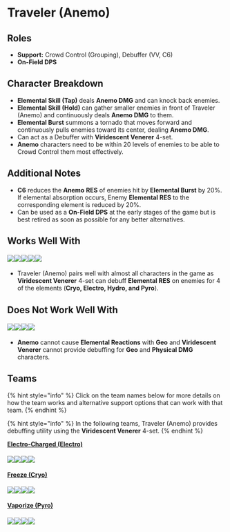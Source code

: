 # Traveler (Anemo)

## Roles

* **Support:** Crowd Control (Grouping), Debuffer (VV, C6)
* **On-Field DPS**

## Character Breakdown

* **Elemental Skill (Tap)** deals **Anemo DMG** and can knock back enemies.
* **Elemental Skill (Hold)** can gather smaller enemies in front of Traveler (Anemo) and continuously deals **Anemo DMG** to them.
* **Elemental Burst** summons a tornado that moves forward and continuously pulls enemies toward its center, dealing **Anemo DMG**.
* Can act as a Debuffer with **Viridescent Venerer** 4-set.
* **Anemo** characters need to be within 20 levels of enemies to be able to Crowd Control them most effectively.

## Additional Notes

* **C6** reduces the **Anemo** **RES** of enemies hit by **Elemental Burst** by 20%. If elemental absorption occurs, Enemy **Elemental RES** to the corresponding element is reduced by 20%.
* Can be used as a **On-Field DPS** at the early stages of the game but is best retired as soon as possible for any better alternatives.

## Works Well With

#### ![](../../.gitbook/assets/ui\_icon\_anemo.webp)![](../../.gitbook/assets/ui\_icon\_cryo.webp)![](../../.gitbook/assets/ui\_icon\_electro.webp)![](../../.gitbook/assets/ui\_icon\_hydro.webp)![](../../.gitbook/assets/ui\_icon\_pyro.webp)

* Traveler (Anemo) pairs well with almost all characters in the game as **Viridescent Venerer** 4-set can debuff **Elemental RES** on enemies for 4 of the elements (**Cryo, Electro, Hydro, and Pyro**).

## Does Not Work Well With

#### ![](../../.gitbook/assets/ui\_icon\_geo.webp)![](../../.gitbook/assets/ui\_avataricon\_eula.png)![](../../.gitbook/assets/ui\_avataricon\_razor.png)![](../../.gitbook/assets/ui\_avataricon\_xinyan.png)

* **Anemo** cannot cause **Elemental Reactions** with **Geo** and **Viridescent Venerer** cannot provide debuffing for **Geo** and **Physical DMG** characters.

## Teams

{% hint style="info" %}
Click on the team names below for more details on how the team works and alternative support options that can work with that team.
{% endhint %}

{% hint style="info" %}
In the following teams, Traveler (Anemo) provides debuffing utility using the **Viridescent Venerer** 4-set.
{% endhint %}

[**Electro-Charged (Electro)**](../../teams/electro-charged.md)

#### ![](../../.gitbook/assets/ui\_avataricon\_keqing.png)![](../../.gitbook/assets/ui\_avataricon\_xingqiu.png)![](../../.gitbook/assets/ui\_avataricon\_traveler\_anemo.png)![](../../.gitbook/assets/ui\_avataricon\_bennett.png)

[**Freeze (Cryo)**](https://genshinteambuilds.gitbook.io/teams/teams/freeze)

#### ![](../../.gitbook/assets/ui\_avataricon\_ayaka.png)![](../../.gitbook/assets/ui\_avataricon\_mona.png)![](../../.gitbook/assets/ui\_avataricon\_traveler\_anemo.png)![](../../.gitbook/assets/ui\_avataricon\_diona.png)

[**Vaporize (Pyro)**](../../teams/reverse-vaporize.md)

#### ![](../../.gitbook/assets/ui\_avataricon\_diluc.png)![](../../.gitbook/assets/ui\_avataricon\_xingqiu.png)![](../../.gitbook/assets/ui\_avataricon\_traveler\_anemo.png)![](../../.gitbook/assets/ui\_avataricon\_bennett.png)
